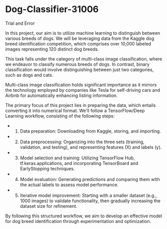 # Dog-Classifier-31006

Trial and Error

In this project, our aim is to utilize machine learning to distinguish between various breeds of dogs. We will be leveraging data from the Kaggle dog breed identification competition, which comprises over 10,000 labeled images representing 120 distinct dog breeds.

This task falls under the category of multi-class image classification, where we endeavor to classify numerous breeds of dogs. In contrast, binary classification would involve distinguishing between just two categories, such as dogs and cats.

Multi-class image classification holds significant importance as it mirrors the technology employed by companies like Tesla for self-driving cars and Airbnb for automatically enhancing listing information.

The primary focus of this project lies in preparing the data, which entails converting it into numerical format. We'll follow a TensorFlow/Deep Learning workflow, consisting of the following steps:

- 1. Data preparation: Downloading from Kaggle, storing, and importing.
- 2. Data preprocessing: Organizing into the three sets (training, validation, and testing), and representing features (X) and labels (y).
- 3. Model selection and training: Utilizing TensorFlow Hub, tf.keras.applications, and incorporating TensorBoard and EarlyStopping techniques.
- 4. Model evaluation: Generating predictions and comparing them with the actual labels to assess model performance.
- 5. Iterative model improvement: Starting with a smaller dataset (e.g., 1000 images) to validate functionality, then gradually increasing the dataset size for refinement.

By following this structured workflow, we aim to develop an effective model for dog breed identification through experimentation and optimization.
